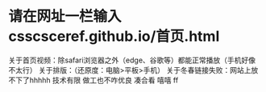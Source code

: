# 请在网址一栏输入csscsceref.github.io/首页.html
关于首页视频：除safari浏览器之外（edge、谷歌等）都能正常播放（手机好像不太行） 
关于排版：（还原度：电脑>平板>手机）
关于冬春链接失败：网站上放不下了hhhhh
技术有限 做工也不咋优良 凑合看 
嘻嘻
ff
